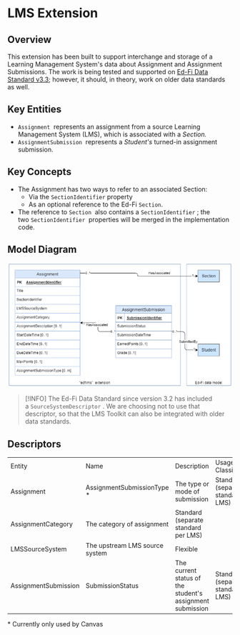# LMS Extension

## Overview

This extension has been built to support interchange and storage of a Learning
Management System's data about Assignment and Assignment Submissions. The work
is being tested and supported on [Ed-Fi Data Standard
v3.3](/display/EFDS33/Ed-Fi+Data+Standard+v3.3); however, it should, in theory,
work on older data standards as well.

## Key Entities

* `Assignment`  represents an assignment from a source Learning Management
  System (LMS), which is associated with a _Section._
* `AssignmentSubmission`  represents a _Student's_ turned-in assignment
  submission.

## Key Concepts

* The Assignment has two ways to refer to an associated Section:
  * Via the `SectionIdentifier` property
  * As an optional reference to the Ed-Fi `Section`.
* The reference to `Section`  also contains a `SectionIdentifier` ; the
  two `SectionIdentifier`  properties will be merged in the implementation code.

## Model Diagram

![model diagram](./images/lms-extension-model.png)

> [!INFO] The Ed-Fi Data Standard since version 3.2 has included
> a `SourceSystemDescriptor` . We are choosing not to use that descriptor, so
> that the LMS Toolkit can also be integrated with older data standards.

## Descriptors

|                      |                                |                                                           |                                      |
| -------------------- | ------------------------------ | --------------------------------------------------------- | ------------------------------------ |
| Entity               | Name                           | Description                                               | Usage Classification                 |
| Assignment           | AssignmentSubmissionType​\*    | ​The type or mode of submission                           | Standard (separate standard per LMS) |
| AssignmentCategory   | The category of assignment     | Standard (separate standard per LMS)                      |
| LMSSourceSystem      | The upstream LMS source system | Flexible                                                  |
| AssignmentSubmission | SubmissionStatus               | The current status of the student's assignment submission | Standard (separate standard per LMS) |

\* Currently only used by Canvas

